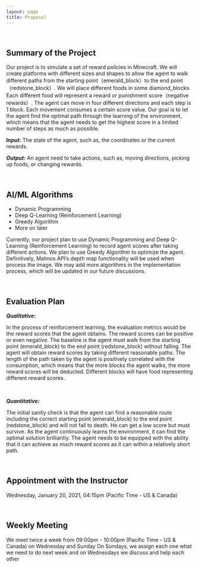 ```yaml
---
layout: page
title: Proposal
---
```




<br />

## Summary of the Project

Our project is to simulate a set of reward policies in Minecraft. We will create platforms with different sizes and shapes to allow the agent to walk different paths from the starting point（emerald_block）to the end point（redstone_block）. We will place different foods in some diamond_blocks. Each different food will represent a reward or punishment score（negative rewards）. The agent can move in four different directions and each step is 1 block. Each movement consumes a certain score value. Our goal is to let the agent find the optimal path through the learning of the environment, which means that the agent needs to get the highest score in a limited number of steps as much as possible.

***Input:***
The state of the agent, such as, the coordinates or the current rewards. 

***Output:***
An agent need to take actions, such as, moving directions, picking up foods, or changing rewards.




<br />

## AI/ML Algorithms 
 
- Dynamic Programming
- Deep Q-Learning (Reinforcement Learning)
- Greedy Algorithm
- More on later

Currently, our project plan to use Dynamic Programming and Deep Q-Learning (Reinforcement Learning) to record agent scores after taking different actions. We plan to use Greedy Algorithm to optimize the agent. Definitively, Malmos API’s depth map functionality will be used when process the image. We may add more algorithms in the implementation process, which will be updated in our future discussions.


<br />

## Evaluation Plan
    
    
***Qualitative:***

In the process of reinforcement learning, the evaluation metrics would be the reward scores that the agent obtains. The reward scores can be positive or even negative. The baseline is the agent must walk from the starting point (emerald_block) to the end point (redstone_block) without falling. The agent will obtain reward scores by taking different reasonable paths. The length of the path taken by the agent is positively correlated with the consumption, which means that the more blocks the agent walks, the more reward scores will be deducted. Different blocks will have food representing different reward scores.

<br />

***Quantitative:***

The initial sanity check is that the agent can find a reasonable route including the correct starting point (emerald_block) to the end point (redstone_block) and will not fall to death. He can get a low score but must survive. As the agent continuously learns the environment, it can find the optimal solution brilliantly. The agent needs to be equipped with the ability that it can achieve as much reward scores as it can within a relatively short path.




<br />

## Appointment with the Instructor


Wednesday, January 20, 2021, 04:15pm (Pacific Time - US & Canada)



<br />

## Weekly Meeting

We meet twice a week from 09:00pm - 10:00pm (Pacific Time - US & Canada) on Wednesday and Sunday
On Sundays, we assign each one what we need to do next week and on Wednesdays we discuss and help each other

